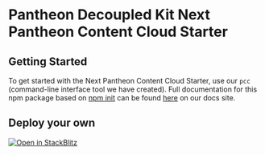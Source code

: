 # Pantheon Decoupled Kit Next Pantheon Content Cloud Starter

## Getting Started

To get started with the
Next Pantheon Content Cloud Starter, use our `pcc` (command-line interface tool
we have created). Full documentation for this npm package based on
[npm init](https://docs.npmjs.com/cli/v8/commands/npm-init) can be found
[here](https://www.npmjs.com/package/@pantheon-systems/pcc) on
our docs site.

## Deploy your own

[![Open in StackBlitz](https://developer.stackblitz.com/img/open_in_stackblitz.svg)](https://stackblitz.com/fork/github/pantheon-systems/pantheon-content-cloud-sdk/tree/main/starters/vue-starter-ts)
